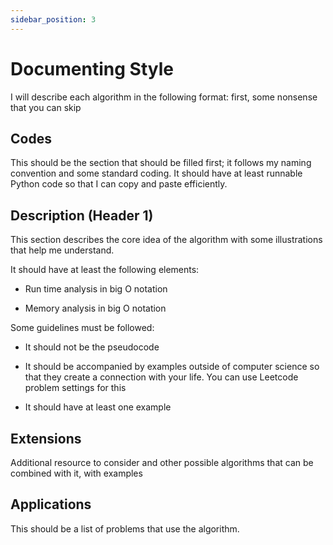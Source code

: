 ```yaml
---
sidebar_position: 3
---
```


# Documenting Style

I will describe each algorithm in the following format: first, some nonsense that you can skip

## Codes

This should be the section that should be filled first; it follows my naming convention and some standard coding. It should have at least runnable Python code so that I can copy and paste efficiently.

## Description (Header 1)

This section describes the core idea of the algorithm with some illustrations that help me understand.

It should have at least the following elements:

- Run time analysis in big O notation

- Memory analysis in big O notation

Some guidelines must be followed:

- It should not be the pseudocode

- It should be accompanied by examples outside of computer science so that they create a connection with your life. You can use Leetcode problem settings for this

- It should have at least one example

## Extensions

Additional resource to consider and other possible algorithms that can be combined with it, with examples

## Applications

This should be a list of problems that use the algorithm.